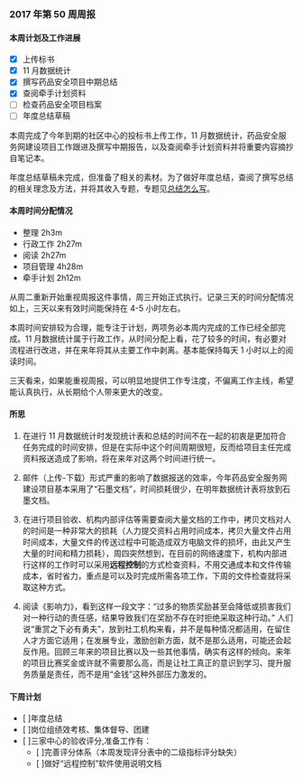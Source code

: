 ### 2017 年第 50 周周报
#### 本周计划及工作进展
 - [x] 上传标书
 - [x] 11 月数据统计
 - [x] 撰写药品安全项目中期总结
 - [x] 查阅牵手计划资料
 - [ ] 检查药品安全项目档案
 - [ ] 年度总结草稿

本周完成了今年到期的社区中心的投标书上传工作，11 月数据统计，药品安全服务网建设项目工作跟进及撰写中期报告，以及查阅牵手计划资料并将重要内容摘抄自笔记本。

年度总结草稿未完成，但准备了相关的素材。为了做好年度总结，查阅了撰写总结的相关理念及方法，并将其收入专题，专题见[总结怎么写](http://www.jianshu.com/c/5c2d11ffcb81)。

#### 本周时间分配情况
- 整理 2h3m
- 行政工作 2h27m
- 阅读 2h27m
- 项目管理 4h28m
- 牵手计划 2h12m

从周二重新开始重视周报这件事情，周三开始正式执行。记录三天的时间分配情况如上，三天以来有效时间能保持在 4-5 小时左右。

本周时间安排较为合理，能专注于计划，两项务必本周内完成的工作已经全部完成。11 月数据统计属于行政工作，从时间分配上看，花了较多的时间，有必要对流程进行改进，并在来年将其从主要工作中剥离。基本能保持每天 1 小时以上的阅读时间。

三天看来，如果能重视周报，可以明显地提供工作专注度，不偏离工作主线，希望能认真执行，从长期给个人带来更大的改变。

#### 所思
1. 在进行 11 月数据统计时发现统计表和总结的时间不在一起的初衷是更加符合任务完成的时间安排，但是在实际中这个时间周期很短，反而给项目主任完成资料报送造成了影响，将在来年对这两个时间进行统一。

2. 邮件（上传-下载）形式严重的影响了数据报送的效率，今年药品安全服务网建设项目基本采用了“石墨文档”，时间损耗很少，在明年数据统计表将放到石墨文档。

3. 在进行项目验收、机构内部评估等需要查阅大量文档的工作中，拷贝文档对人的时间是一种非常大的损耗（人力提交资料占用时间成本，拷贝大量文件占用时间成本，大量文件的传送过程中可能造成双方电脑文件的损坏，由此又产生大量的时间和精力损耗），周四突然想到，在目前的网络速度下，机构内部进行这样的工作时可以采用**远程控制**的方式检查资料，不用交通成本和文件传输成本，省时省力，重点是可以及时完成所需各项工作，下周的文件检查就将采取这种方式。

4. 阅读《影响力》，看到这样一段文字：“过多的物质奖励甚至会降低或损害我们对一种行动的责任感，结果导致我们在奖励不存在时拒绝采取这种行动。”
人们说“重赏之下必有勇夫”，放到社工机构来看，并不是每种情况都适用，在留住人才方面它适用；在发展专业，激励创新方面，就不是那么适用，可能还会起反作用。回顾三年来的项目比赛以及一些其他事情，确实有这样的倾向。来年的项目比赛奖金或许就不需要那么高，而是让社工真正的意识到学习、提升服务质量是责任，而不是用“金钱”这种外部压力激发的。

#### 下周计划
- [ ]年度总结
- [ ]岗位组绩效考核、集体督导、团建
- [ ]三家中心的验收评分,准备工作有：
    - [ ]完善评分体系（本周发现评分表中的二级指标评分缺失）
    - [ ]做好“远程控制”软件使用说明文档

